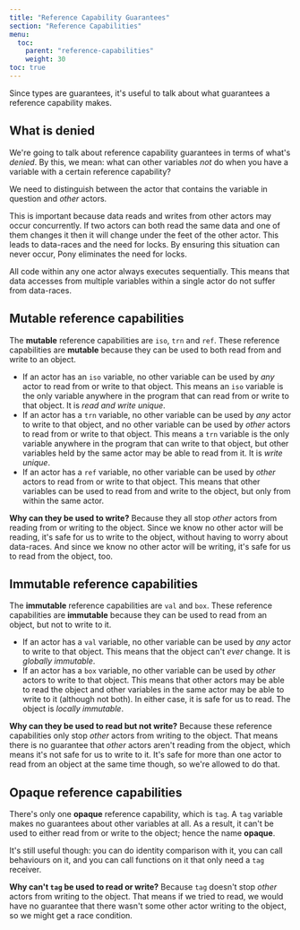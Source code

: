 ```yaml
---
title: "Reference Capability Guarantees"
section: "Reference Capabilities"
menu:
  toc:
    parent: "reference-capabilities"
    weight: 30
toc: true
---
```


Since types are guarantees, it's useful to talk about what guarantees a reference capability makes.

## What is denied

We're going to talk about reference capability guarantees in terms of what's _denied_. By this, we mean: what can other variables _not_ do when you have a variable with a certain reference capability?

We need to distinguish between the actor that contains the variable in question and _other_ actors.

This is important because data reads and writes from other actors may occur concurrently. If two actors can both read the same data and one of them changes it then it will change under the feet of the other actor. This leads to data-races and the need for locks. By ensuring this situation can never occur, Pony eliminates the need for locks.

All code within any one actor always executes sequentially. This means that data accesses from multiple variables within a single actor do not suffer from data-races.

## Mutable reference capabilities

The __mutable__ reference capabilities are `iso`, `trn` and `ref`. These reference capabilities are __mutable__ because they can be used to both read from and write to an object.

* If an actor has an `iso` variable, no other variable can be used by _any_ actor to read from or write to that object. This means an `iso` variable is the only variable anywhere in the program that can read from or write to that object. It is _read and write unique_.
* If an actor has a `trn` variable, no other variable can be used by _any_ actor to write to that object, and no other variable can be used by _other_ actors to read from or write to that object. This means a `trn` variable is the only variable anywhere in the program that can write to that object, but other variables held by the same actor may be able to read from it. It is _write unique_.
* If an actor has a `ref` variable, no other variable can be used by _other_ actors to read from or write to that object. This means that other variables can be used to read from and write to the object, but only from within the same actor.

__Why can they be used to write?__ Because they all stop _other_ actors from reading from or writing to the object. Since we know no other actor will be reading, it's safe for us to write to the object, without having to worry about data-races. And since we know no other actor will be writing, it's safe for us to read from the object, too.

## Immutable reference capabilities

The __immutable__ reference capabilities are `val` and `box`. These reference capabilities are __immutable__ because they can be used to read from an object, but not to write to it.

* If an actor has a `val` variable, no other variable can be used by _any_ actor to write to that object. This means that the object can't _ever_ change. It is _globally immutable_.
* If an actor has a `box` variable, no other variable can be used by _other_ actors to write to that object. This means that other actors may be able to read the object and other variables in the same actor may be able to write to it (although not both). In either case, it is safe for us to read. The object is _locally immutable_.

__Why can they be used to read but not write?__ Because these reference capabilities only stop _other_ actors from writing to the object. That means there is no guarantee that _other_ actors aren't reading from the object, which means it's not safe for us to write to it. It's safe for more than one actor to read from an object at the same time though, so we're allowed to do that.

## Opaque reference capabilities

There's only one __opaque__ reference capability, which is `tag`. A `tag` variable makes no guarantees about other variables at all. As a result, it can't be used to either read from or write to the object; hence the name __opaque__.

It's still useful though: you can do identity comparison with it, you can call behaviours on it, and you can call functions on it that only need a `tag` receiver.

__Why can't `tag` be used to read or write?__ Because `tag` doesn't stop _other_ actors from writing to the object. That means if we tried to read, we would have no guarantee that there wasn't some other actor writing to the object, so we might get a race condition.
